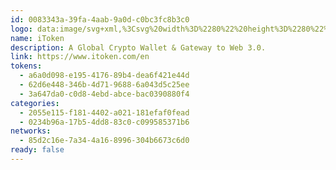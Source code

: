 ```yaml
---
id: 0083343a-39fa-4aab-9a0d-c0bc3fc8b3c0
logo: data:image/svg+xml,%3Csvg%20width%3D%2280%22%20height%3D%2280%22%20viewBox%3D%220%200%2080%2080%22%20fill%3D%22none%22%20xmlns%3D%22http%3A%2F%2Fwww.w3.org%2F2000%2Fsvg%22%3E%0A%3Cpath%20fill-rule%3D%22evenodd%22%20clip-rule%3D%22evenodd%22%20d%3D%22M27.2281%2062.7041C23.34%2061.3544%2015.6532%2056.1467%2016.0121%2046.1125C16.3711%2036.0785%2022.7085%2029.6854%2025.8323%2027.7431C25.3504%2029.8335%2025.4336%2033.9649%2029.6207%2033.7673C34.8549%2033.5205%2036.45%2024.6815%2032.3626%2017.0769C42.249%2016.124%2046.3347%2024.2373%2049.1187%2029.7658C51.5285%2034.5509%2052.9629%2037.3994%2056.3396%2030.7552C62.2218%2038.903%2069.8485%2050.8035%2051.2551%2062.7041C58.882%2052.6306%2059.7792%2047.4458%2053.8971%2041.2239C51.529%2044.5688%2050.7329%2042.8404%2049.3793%2039.9008C47.6556%2036.1577%2045.0277%2030.4509%2037.0981%2030.7552C41.8836%2037.5203%2034.9548%2047.742%2027.2281%2038.4092C20.7976%2043.6928%2015.2148%2051.0997%2027.2281%2062.7041ZM27.4115%2048.6569C27.4115%2046.8969%2028.8517%2045.4702%2030.6285%2045.4702H48.3711C50.1478%2045.4702%2051.588%2046.8969%2051.588%2048.6569V59.8133C51.588%2061.5733%2050.1478%2063%2048.3711%2063H48.0079L45.2484%2058.8856C44.6693%2058.0224%2043.4937%2057.7875%2042.6224%2058.3611C41.7509%2058.9345%2041.5138%2060.0991%2042.0929%2060.9624L43.4594%2063H30.6285C28.8517%2063%2027.4115%2061.5733%2027.4115%2059.8133V48.6569ZM35.1792%2052.0375C35.1792%2053.2512%2034.1859%2054.2353%2032.9607%2054.2353C31.7356%2054.2353%2030.7423%2053.2512%2030.7423%2052.0375C30.7423%2050.8239%2031.7356%2049.84%2032.9607%2049.84C34.1859%2049.84%2035.1792%2050.8239%2035.1792%2052.0375ZM45.9214%2054.2353C47.1465%2054.2353%2048.1398%2053.2512%2048.1398%2052.0375C48.1398%2050.8239%2047.1465%2049.84%2045.9214%2049.84C44.696%2049.84%2043.7028%2050.8239%2043.7028%2052.0375C43.7028%2053.2512%2044.696%2054.2353%2045.9214%2054.2353Z%22%20fill%3D%22%232BAB84%22%2F%3E%0A%3Cg%20opacity%3D%220.4%22%20filter%3D%22url(%23filter0_f_209_2302)%22%3E%0A%3Cpath%20fill-rule%3D%22evenodd%22%20clip-rule%3D%22evenodd%22%20d%3D%22M30.2281%2059.7041C26.34%2058.3544%2018.6532%2053.1467%2019.0121%2043.1125C19.3711%2033.0785%2025.7085%2026.6854%2028.8323%2024.7431C28.3504%2026.8335%2028.4336%2030.9649%2032.6207%2030.7673C37.8549%2030.5205%2039.45%2021.6815%2035.3626%2014.0769C45.249%2013.124%2049.3347%2021.2373%2052.1187%2026.7658C54.5285%2031.5509%2055.9629%2034.3994%2059.3396%2027.7552C65.2218%2035.903%2072.8485%2047.8035%2054.2551%2059.7041C61.882%2049.6306%2062.7792%2044.4458%2056.8971%2038.2239C54.529%2041.5688%2053.7329%2039.8404%2052.3793%2036.9008C50.6556%2033.1577%2048.0277%2027.4509%2040.0981%2027.7552C44.8836%2034.5203%2037.9548%2044.742%2030.2281%2035.4092C23.7976%2040.6928%2018.2148%2048.0997%2030.2281%2059.7041ZM30.4115%2045.6569C30.4115%2043.8969%2031.8517%2042.4702%2033.6285%2042.4702H51.3711C53.1478%2042.4702%2054.588%2043.8969%2054.588%2045.6569V56.8133C54.588%2058.5733%2053.1478%2060%2051.3711%2060H51.0079L48.2484%2055.8856C47.6693%2055.0224%2046.4937%2054.7875%2045.6224%2055.3611C44.7509%2055.9345%2044.5138%2057.0991%2045.0929%2057.9624L46.4594%2060H33.6285C31.8517%2060%2030.4115%2058.5733%2030.4115%2056.8133V45.6569ZM38.1792%2049.0375C38.1792%2050.2512%2037.1859%2051.2353%2035.9607%2051.2353C34.7356%2051.2353%2033.7423%2050.2512%2033.7423%2049.0375C33.7423%2047.8239%2034.7356%2046.84%2035.9607%2046.84C37.1859%2046.84%2038.1792%2047.8239%2038.1792%2049.0375ZM48.9214%2051.2353C50.1465%2051.2353%2051.1398%2050.2512%2051.1398%2049.0375C51.1398%2047.8239%2050.1465%2046.84%2048.9214%2046.84C47.696%2046.84%2046.7028%2047.8239%2046.7028%2049.0375C46.7028%2050.2512%2047.696%2051.2353%2048.9214%2051.2353Z%22%20fill%3D%22%232BAB84%22%2F%3E%0A%3C%2Fg%3E%0A%3Cdefs%3E%0A%3Cfilter%20id%3D%22filter0_f_209_2302%22%20x%3D%227%22%20y%3D%222%22%20width%3D%2271%22%20height%3D%2270%22%20filterUnits%3D%22userSpaceOnUse%22%20color-interpolation-filters%3D%22sRGB%22%3E%0A%3CfeFlood%20flood-opacity%3D%220%22%20result%3D%22BackgroundImageFix%22%2F%3E%0A%3CfeBlend%20mode%3D%22normal%22%20in%3D%22SourceGraphic%22%20in2%3D%22BackgroundImageFix%22%20result%3D%22shape%22%2F%3E%0A%3CfeGaussianBlur%20stdDeviation%3D%226%22%20result%3D%22effect1_foregroundBlur_209_2302%22%2F%3E%0A%3C%2Ffilter%3E%0A%3C%2Fdefs%3E%0A%3C%2Fsvg%3E%0A
name: iToken
description: A Global Crypto Wallet & Gateway to Web 3.0.
link: https://www.itoken.com/en
tokens:
  - a6a0d098-e195-4176-89b4-dea6f421e44d
  - 62d6e448-346b-4d71-9688-6a043d5c25ee
  - 3a647da0-c0d8-4ebd-abce-bac0390880f4
categories:
  - 2055e115-f181-4402-a021-181efaf0fead
  - 0234b96a-17b5-4dd8-83c0-c099585371b6
networks:
  - 85d2c16e-7a34-4a16-8996-304b6673c6d0
ready: false
---
```

